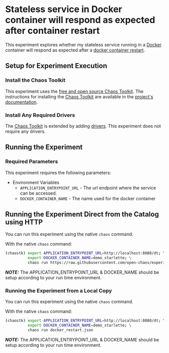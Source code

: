 # Stateless service in Docker container will respond as expected after container restart

This experiment explores whether my stateless service running in a [Docker] container will respond as expected after a [docker container restart][dockerRestart].

[Docker]: https://www.docker.com
[dockerRestart]: https://docs.docker.com/engine/reference/commandline/restart/

## Setup for Experiment Execution

### Install the Chaos Toolkit

This experiment uses the [free and open source Chaos Toolkit][chaostoolkit]. The instructions for installing the [Chaos Toolkit][chaostoolkit] are available in the [project's documentation][docs].

[chaostoolkit]: https://chaostoolkit.org/
[docs]: https://docs.chaostoolkit.org

### Install Any Required Drivers

The [Chaos Toolkit][chaostoolkit] is extended by adding [drivers]. This experiment does not require any drivers.

[drivers]: https://docs.chaostoolkit.org/drivers/overview/

## Running the Experiment

### Required Parameters

This experiment requires the following parameters:

* Environment Variables
  * `APPLICATION_ENTRYPOINT_URL` - The url endpoint where the service can be accessed.
  * `DOCKER_CONTAINER_NAME` - The name used for the docker container

## Running the Experiment Direct from the Catalog using HTTP

You can run this experiment using the native `chaos` command.

With the native `chaos` command:

```bash
(chaostk) export APPLICATION_ENTRYPOINT_URL=http://localhost:8080/dt; \
          export DOCKER_CONTAINER_NAME=demo_starlette; \
          chaos run https://raw.githubusercontent.com/open-chaos/experiment-catalog/master/docker/docker_restart/docker_restart.json
```

***NOTE:*** The  APPLICATION_ENTRYPOINT_URL & DOCKER_NAME should be setup according to your run time environment.

### Running the Experiment from a Local Copy

You can run this experiment using the native `chaos` command.

With the native `chaos` command:

```bash
(chaostk) export APPLICATION_ENTRYPOINT_URL=http://localhost:8080/dt; \
          export DOCKER_CONTAINER_NAME=demo_starlette; \
          chaos run docker_restart.json
```

***NOTE:*** The  APPLICATION_ENTRYPOINT_URL & DOCKER_NAME should be setup according to your run time environment.
